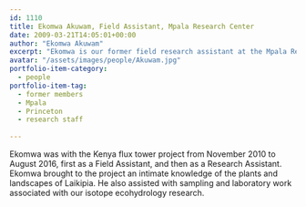 ```yaml
---
id: 1110
title: Ekomwa Akuwam, Field Assistant, Mpala Research Center
date: 2009-03-21T14:05:01+00:00
author: "Ekomwa Akuwam"
excerpt: "Ekomwa is our former field research assistant at the Mpala Research Center"
avatar: "/assets/images/people/Akuwam.jpg"
portfolio-item-category:
  - people
portfolio-item-tag:
  - former members
  - Mpala
  - Princeton
  - research staff
  
---
```



Ekomwa was with the Kenya flux tower project from November 2010 to August 2016, first as a Field Assistant, and then as a Research Assistant. Ekomwa brought to the project an intimate knowledge of the plants and landscapes of Laikipia. He also assisted with sampling and laboratory work associated with our isotope ecohydrology research.